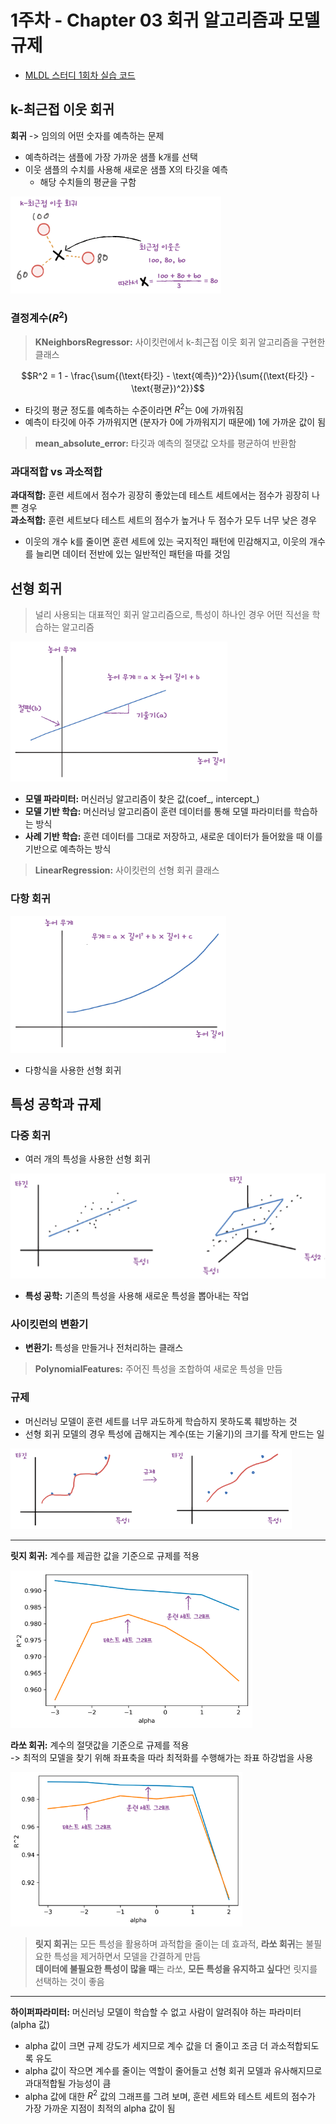 # 1주차 - Chapter 03 회귀 알고리즘과 모델 규제

- [MLDL 스터디 1회차 실습 코드](https://colab.research.google.com/drive/1KOSxotumVYleObEcGEIcb65wgrT5zNTQ#scrollTo=9krek9GgqIgZ)


## k-최근접 이웃 회귀

**회귀** -> 임의의 어떤 숫자를 예측하는 문제

- 예측하려는 샘플에 가장 가까운 샘플 k개를 선택
- 이웃 샘플의 수치를 사용해 새로운 샘플 X의 타깃을 예측
    - 해당 수치들의 평균을 구함

![스크린샷](../image/screenshot1.png)

### 결정계수($R^2$)

> **KNeighborsRegressor:** 사이킷런에서 k-최근접 이웃 회귀 알고리즘을 구현한 클래스

$$R^2 = 1 - \frac{\sum{(\text{타깃} - \text{예측})^2}}{\sum{(\text{타깃} - \text{평균})^2}}$$

- 타깃의 평균 정도를 예측하는 수준이라면 $R^2$는 0에 가까워짐
- 예측이 타깃에 아주 가까워지면 (분자가 0에 가까워지기 때문에) 1에 가까운 값이 됨

> **mean_absolute_error:** 타깃과 예측의 절댓값 오차를 평균하여 반환함

### 과대적합 vs 과소적합

**과대적합:** 훈련 세트에서 점수가 굉장히 좋았는데 테스트 세트에서는 점수가 굉장히 나쁜 경우<br>
**과소적합:** 훈련 세트보다 테스트 세트의 점수가 높거나 두 점수가 모두 너무 낮은 경우

- 이웃의 개수 k를 줄이면 훈련 세트에 있는 국지적인 패턴에 민감해지고, 이웃의 개수를 늘리면 데이터 전반에 있는 일반적인 패턴을 따를 것임


## 선형 회귀

> 널리 사용되는 대표적인 회귀 알고리즘으로, 특성이 하나인 경우 어떤 직선을 학습하는 알고리즘

![스크린샷](../image/screenshot2.png)

- **모델 파라미터:** 머신러닝 알고리즘이 찾은 값(coef_, intercept_)
- **모델 기반 학습:** 머신러닝 알고리즘이 훈련 데이터를 통해 모델 파라미터를 학습하는 방식
- **사례 기반 학습:** 훈련 데이터를 그대로 저장하고, 새로운 데이터가 들어왔을 때 이를 기반으로 예측하는 방식

> **LinearRegression:** 사이킷런의 선형 회귀 클래스

### 다항 회귀

![스크린샷](../image/screenshot3.png)

- 다항식을 사용한 선형 회귀


## 특성 공학과 규제

### 다중 회귀

- 여러 개의 특성을 사용한 선형 회귀

![스크린샷](../image/screenshot4.png)

- **특성 공학:** 기존의 특성을 사용해 새로운 특성을 뽑아내는 작업

### 사이킷런의 변환기

- **변환기:** 특성을 만들거나 전처리하는 클래스

> **PolynomialFeatures:** 주어진 특성을 조합하여 새로운 특성을 만듬

### 규제

- 머신러닝 모델이 훈련 세트를 너무 과도하게 학습하지 못하도록 훼방하는 것
- 선형 회귀 모델의 경우 특성에 곱해지는 계수(또는 기울기)의 크기를 작게 만드는 일

![스크린샷](../image/screenshot5.png)

---
**릿지 회귀:** 계수를 제곱한 값을 기준으로 규제를 적용

![스크린샷](../image/screenshot6.png)

**라쏘 회귀:** 계수의 절댓값을 기준으로 규제를 적용<br>
-> 최적의 모델을 찾기 위해 좌표축을 따라 최적화를 수행해가는 좌표 하강법을 사용

![스크린샷](../image/screenshot7.png)

> **릿지 회귀**는 모든 특성을 활용하며 과적합을 줄이는 데 효과적, **라쏘 회귀**는 불필요한 특성을 제거하면서 모델을 간결하게 만듬<br>
**데이터에 불필요한 특성이 많을 때**는 라쏘, **모든 특성을 유지하고 싶다**면 릿지를 선택하는 것이 좋음

---
**하이퍼파라미터:** 머신러닝 모델이 학습할 수 없고 사람이 알려줘야 하는 파라미터(alpha 값)

- alpha 값이 크면 규제 강도가 세지므로 계수 값을 더 줄이고 조금 더 과소적합되도록 유도
- alpha 값이 작으면 계수를 줄이는 역할이 줄어들고 선형 회귀 모델과 유사해지므로 과대적합될 가능성이 큼
- alpha 값에 대한 $R^2$ 값의 그래프를 그려 보며, 훈련 세트와 테스트 세트의 점수가 가장 가까운 지점이 최적의 alpha 값이 됨
